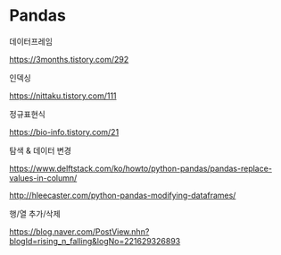 # Pandas

데이터프레임

https://3months.tistory.com/292

인덱싱

https://nittaku.tistory.com/111

정규표현식

https://bio-info.tistory.com/21

탐색 & 데이터 변경

https://www.delftstack.com/ko/howto/python-pandas/pandas-replace-values-in-column/

http://hleecaster.com/python-pandas-modifying-dataframes/

행/열 추가/삭제

https://blog.naver.com/PostView.nhn?blogId=rising_n_falling&logNo=221629326893

